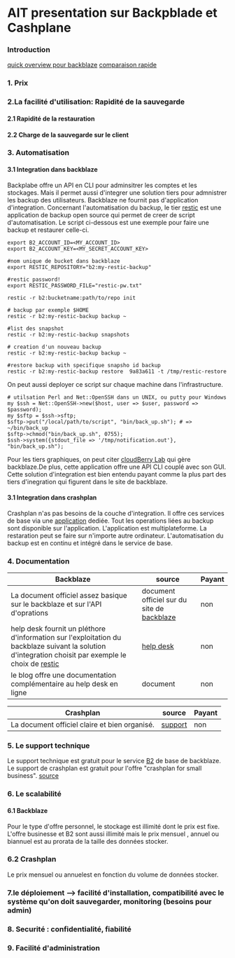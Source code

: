 # AIT presentation sur Backpblade et Cashplane

### Introduction
[quick overview pour backblaze](https://bit.ly/2DugU5Y)
[comparaison rapide](https://bit.ly/2D89JzA)

### 1. Prix

### 2.La facilité d'utilisation: Rapidité de la sauvegarde
  
#### 2.1 Rapidité de la restauration 
#### 2.2 Charge de la sauvegarde sur le client
### 3. Automatisation
#### 3.1 Integration dans backblaze
Backplabe offre un API en CLI pour adminsitrer les comptes et les stockages. Mais il permet aussi d'integrer une solution tiers pour admnistrer les backup des utilisateurs. Backblaze ne fournit pas d'application d'integration. Concernant l'automatisation du backup, le tier [restic](https://bit.ly/2ASaATh) est une application de backup open source qui permet  de creer de script d'automatisation. Le script ci-dessous est une exemple pour faire une backup et restaurer celle-ci.
``` script
export B2_ACCOUNT_ID=<MY_ACCOUNT_ID>
export B2_ACCOUNT_KEY=<MY_SECRET_ACCOUNT_KEY>

#nom unique de bucket dans backblaze
export RESTIC_REPOSITORY="b2:my-restic-backup"

#restic password!
export RESTIC_PASSWORD_FILE="restic-pw.txt"

restic -r b2:bucketname:path/to/repo init

# backup par exemple $HOME
restic -r b2:my-restic-backup backup ~

#list des snapshot
restic -r b2:my-restic-backup snapshots

# creation d'un nouveau backup 
restic -r b2:my-restic-backup backup ~

#restore backup with specifique snapsho id backup 
restic -r b2:my-restic-backup restore  9a83a611 -t /tmp/restic-restore 
```
On peut aussi deployer ce script sur chaque machine dans l'infrastructure. 
``` script
# utilsation Perl and Net::OpenSSH dans un UNIX, ou putty pour Windows
my $ssh = Net::OpenSSH->new($host, user => $user, password => $password);
my $sftp = $ssh->sftp;
$sftp->put("/local/path/to/script", "bin/back_up.sh"); # => ~/bin/back_up
$sftp->chmod("bin/back_up.sh", 0755);
$ssh->system({stdout_file => '/tmp/notification.out'}, "bin/back_up.sh");
```
Pour les tiers graphiques, on peut citer [cloudBerry Lab](https://www.cloudberrylab.com/) qui gère backblaze.De plus, cette application offre une API CLI couplé avec son GUI. Cette solution d'integration est bien entendu payant comme la plus part des tiers d'inegration qui figurent dans le site de backblaze.

#### 3.1 Integration dans crashplan
Crashplan n'as pas besoins de la couche d'integration. Il offre ces services de base via une [application](https://bit.ly/2AVsSmP) dediée. Tout les operations liées au backup sont disponible sur l'application. L'application est multiplateforme. La restaration peut se faire sur n'importe autre ordinateur. L'automatisation du backup est en continu et intégré dans le service de base.

### 4. Documentation

|                          Backblaze                       			| source | Payant |
| ------------------------------------------------------------ | --------------------------- | ------ |
| La document officiel assez basique sur le backblaze et sur l'API d'oprations   | document officiel sur du site de [backblaze](https://bit.ly/2woRAa8)                       | non |
| help desk fournit un pléthore d'information sur l'exploitation du backblaze suivant la solution d'integration choisit par exemple le choix de [restic](https://bit.ly/2DtuI0x) |  [help desk](https://bit.ly/2D7mMkN)                  | non |
| le blog offre une documentation complémentaire au help desk en ligne | document                      | non |


|                          Crashplan                     			| source | Payant |
| ------------------------------------------------------------ | --------------------------- | ------ |
| La document officiel claire  et bien organisé.                  | [support](https://support.code42.com/) | non


### 5. Le support technique
Le support technique est gratuit pour le service [B2](https://www.backblaze.com/b2/b2-support.html) de base de backblaze.
Le support de crashplan est gratuit pour l'offre "crashplan for small business". [source](https://bit.ly/2yXptT4) 


### 6. Le scalabilité
#### 6.1 Backblaze
Pour le type d'offre personnel, le stockage est illimité dont le prix est fixe. L'offre businesse et B2 sont aussi illimité mais le prix mensuel , annuel ou biannuel est au prorata de la taille des données stocker. 
### 6.2 Crashplan
Le prix mensuel ou annuelest en fonction du volume de données stocker.

### 7.le déploiement —> facilité d'installation, compatibilité avec le système qu'on doit sauvegarder, monitoring (besoins pour  admin)
### 8. Securité : confidentialité, fiabilité


### 9. Facilité d'administration

